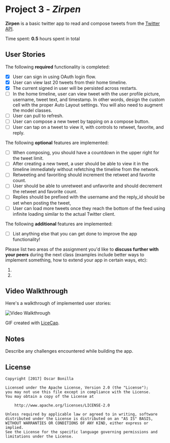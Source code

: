 # Project 3 - *Zirpen*

**Zirpen** is a basic twitter app to read and compose tweets from the
[Twitter API](https://apps.twitter.com/).

Time spent: **0.5** hours spent in total

## User Stories

The following **required** functionality is completed:

- [x] User can sign in using OAuth login flow.
- [x] User can view last 20 tweets from their home timeline.
- [x] The current signed in user will be persisted across restarts.
- [ ] In the home timeline, user can view tweet with the user profile
  picture, username, tweet text, and timestamp.  In other words,
  design the custom cell with the proper Auto Layout settings.  You
  will also need to augment the model classes.
- [ ] User can pull to refresh.
- [ ] User can compose a new tweet by tapping on a compose button.
- [ ] User can tap on a tweet to view it, with controls to retweet,
  favorite, and reply.

The following **optional** features are implemented:

- [ ] When composing, you should have a countdown in the upper right
  for the tweet limit.
- [ ] After creating a new tweet, a user should be able to view it in
  the timeline immediately without refetching the timeline from the
  network.
- [ ] Retweeting and favoriting should increment the retweet and
  favorite count.
- [ ] User should be able to unretweet and unfavorite and should
  decrement the retweet and favorite count.
- [ ] Replies should be prefixed with the username and the reply_id
  should be set when posting the tweet,
- [ ] User can load more tweets once they reach the bottom of the feed
  using infinite loading similar to the actual Twitter client.

The following **additional** features are implemented:

- [ ] List anything else that you can get done to improve the app
  functionality!

Please list two areas of the assignment you'd like to **discuss
further with your peers** during the next class (examples include
better ways to implement something, how to extend your app in certain
ways, etc):

1.
2.

## Video Walkthrough

Here's a walkthrough of implemented user stories:

<img src='http://i.imgur.com/link/to/your/gif/file.gif' title='Video Walkthrough' width='' alt='Video Walkthrough' />

GIF created with [LiceCap](http://www.cockos.com/licecap/).

## Notes

Describe any challenges encountered while building the app.

## License

    Copyright [2017] Oscar Bonilla

    Licensed under the Apache License, Version 2.0 (the "License");
    you may not use this file except in compliance with the License.
    You may obtain a copy of the License at

        http://www.apache.org/licenses/LICENSE-2.0

    Unless required by applicable law or agreed to in writing, software
    distributed under the License is distributed on an "AS IS" BASIS,
    WITHOUT WARRANTIES OR CONDITIONS OF ANY KIND, either express or implied.
    See the License for the specific language governing permissions and
    limitations under the License.

